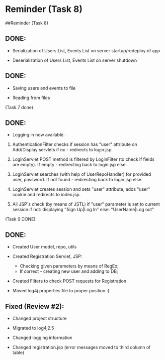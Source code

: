 # Reminder (Task 8)










##Reminder (Task 8)

## DONE:

- Serialization of Users List, Events List on server startup/redeploy of app

- Deserialization of Users List, Events List on server shutdown



## DONE:

- Saving users and events to file

- Reading from files


(Task 7 done)

## DONE:

- Logging in now available:

1. AuthenticationFilter checks if session has "user" attribute on Add/Display servlets if no - redirects to login.jsp

2. LoginServlet POST method is filtered by LoginFilter (to check if fields are empty). If empty - redirecting back to login.jsp else:

3. LoginServlet searches (with help of UserRepoHandler) for provided user, password. If not found - redirecting back to login.jsp else:

4. LoginServlet creates session and sets "user" attribute, adds "user" cookie and redirects to index.jsp.

5. All JSP`s check (by means of JSTL) if "user" parameter is set to current session if not: displaying "Sign Up|Log In" else: "UserName|Log out"    





(Task 6 DONE)

## DONE:

- Created User model, repo, utils

- Created Registration Servlet, JSP:
	- Checking given parameters by means of RegEx;
	- If correct - creating new user and adding to DB;
	
- Created Filters to check POST requests for Registration

- Moved log4j.properties file to proper position :)

## Fixed (Review #2):

- Changed project structure

- Migrated to log4j2.5

- Changed logging information

- Changed registration.jsp (error messages moved to third column of table)





